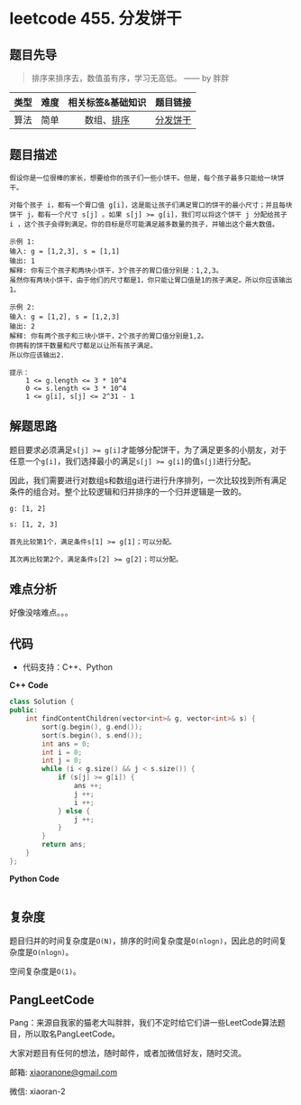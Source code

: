 # leetcode 455. 分发饼干

## 题目先导

> 排序来排序去，数值虽有序，学习无高低。 —— by 胖胖

| 类型 | 难度 | 相关标签&基础知识 | 题目链接 |
| :------: | :--------: | :---: | :------: | 
| 算法 | 简单 | 数组、[排序](#) | [分发饼干](https://leetcode-cn.com/problems/assign-cookies/) | 

## 题目描述

```
假设你是一位很棒的家长，想要给你的孩子们一些小饼干。但是，每个孩子最多只能给一块饼干。

对每个孩子 i，都有一个胃口值 g[i]，这是能让孩子们满足胃口的饼干的最小尺寸；并且每块饼干 j，都有一个尺寸 s[j] 。如果 s[j] >= g[i]，我们可以将这个饼干 j 分配给孩子 i ，这个孩子会得到满足。你的目标是尽可能满足越多数量的孩子，并输出这个最大数值。

示例 1:
输入: g = [1,2,3], s = [1,1]
输出: 1
解释: 你有三个孩子和两块小饼干，3个孩子的胃口值分别是：1,2,3。
虽然你有两块小饼干，由于他们的尺寸都是1，你只能让胃口值是1的孩子满足。所以你应该输出1。

示例 2:
输入: g = [1,2], s = [1,2,3]
输出: 2
解释: 你有两个孩子和三块小饼干，2个孩子的胃口值分别是1,2。
你拥有的饼干数量和尺寸都足以让所有孩子满足。
所以你应该输出2.
 
提示：
    1 <= g.length <= 3 * 10^4
    0 <= s.length <= 3 * 10^4
    1 <= g[i], s[j] <= 2^31 - 1
```

## 解题思路

题目要求必须满足`s[j] >= g[i]`才能够分配饼干，为了满足更多的小朋友，对于任意一个`g[i]`，我们选择最小的满足`s[j] >= g[i]`的值`s[j]`进行分配。

因此，我们需要进行对数组s和数组g进行进行升序排列，一次比较找到所有满足条件的组合对。整个比较逻辑和归并排序的一个归并逻辑是一致的。
```
g: [1, 2]

s: [1, 2, 3]

首先比较第1个，满足条件s[1] >= g[1]；可以分配。

其次再比较第2个，满足条件s[2] >= g[2]；可以分配。

```


## 难点分析
好像没啥难点。。。

## 代码
- 代码支持：C++、Python

**C++ Code**
```C++
class Solution {
public:
    int findContentChildren(vector<int>& g, vector<int>& s) {
        sort(g.begin(), g.end());
        sort(s.begin(), s.end());
        int ans = 0;
        int i = 0;
        int j = 0;
        while (i < g.size() && j < s.size()) {
            if (s[j] >= g[i]) {
                ans ++;
                j ++;
                i ++;
            } else {
                j ++;
            }
        }
        return ans;
    }
};
```

**Python Code**
```Python

```

## 复杂度

题目归并的时间复杂度是`O(N)`，排序的时间复杂度是`O(nlogn)`，因此总的时间复杂度是`O(nlogn)`。

空间复杂度是`O(1)`。

## PangLeetCode

Pang：来源自我家的猫老大叫胖胖，我们不定时给它们讲一些LeetCode算法题目，所以取名PangLeetCode。

大家对题目有任何的想法，随时邮件，或者加微信好友，随时交流。

邮箱: xiaoranone@gmail.com

微信: xiaoran-2 